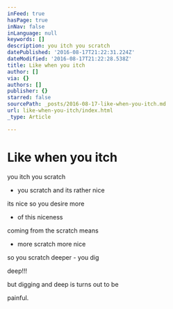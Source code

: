 ```yaml
---
inFeed: true
hasPage: true
inNav: false
inLanguage: null
keywords: []
description: you itch you scratch
datePublished: '2016-08-17T21:22:31.224Z'
dateModified: '2016-08-17T21:22:28.538Z'
title: Like when you itch
author: []
via: {}
authors: []
publisher: {}
starred: false
sourcePath: _posts/2016-08-17-like-when-you-itch.md
url: like-when-you-itch/index.html
_type: Article

---
```

# Like when you itch

you itch you scratch

* you scratch and its rather nice

its nice so you desire more 

* of this niceness

coming from the scratch means

* more scratch more nice

so you scratch deeper - you dig

deep!!!

but digging and deep is turns out to be 

painful.